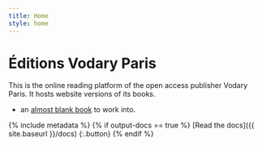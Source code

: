 ```yaml
---
title: Home
style: home
---
```


# Éditions Vodary Paris

This is the online reading platform of the open access publisher Vodary Paris. It hosts website versions of its books.

- an [almost blank book](book/text/0-3-contents.html) to work into.

{% include metadata %}
{% if output-docs == true %}
[Read the docs]({{ site.baseurl }}/docs)
{:.button}
{% endif %}



<!-- Remove these comment tags to activate a project home page for your book project

{% include metadata %}

# {{ project-name }}

{{ project-description }}

{% for book in site.data.meta.works %}
*[{{ book.title }}]({{ book.directory }}/text/{{ book.products.web.start-page }}.html)*
{% endfor %}

-->

